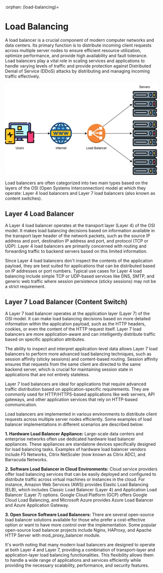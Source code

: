 :orphan:
(load-balancing)=

# Load Balancing

A load balancer is a crucial component of modern computer networks and data centers. Its primary function is to distribute incoming client requests across multiple server nodes to ensure efficient resource utilization, optimize performance, and provide high availability and fault tolerance. Load balancers play a vital role in scaling services and applications to handle varying levels of traffic and provide protection against Distributed Denial of Service (DDoS) attacks by distributing and managing incoming traffic effectively.

![Load Balancer](load-balancing/load_balancer.jpg)

Load balancers are often categorized into two main types based on the layers of the OSI (Open Systems Interconnection) model at which they operate: Layer 4 load balancers and Layer 7 load balancers (also known as content switches).

## Layer 4 Load Balancer

A Layer 4 load balancer operates at the transport layer (Layer 4) of the OSI model. It makes load balancing decisions based on information available in the transport layer header of the network packets, such as the source IP address and port, destination IP address and port, and protocol (TCP or UDP). Layer 4 load balancers are primarily concerned with routing and forwarding traffic to backend servers based on this limited information.

Since Layer 4 load balancers don't inspect the contents of the application payload, they are best suited for applications that can be distributed based on IP addresses or port numbers. Typical use cases for Layer 4 load balancing include simple TCP or UDP-based services like DNS, SMTP, and generic web traffic where session persistence (sticky sessions) may not be a strict requirement.

## Layer 7 Load Balancer (Content Switch)

A Layer 7 load balancer operates at the application layer (Layer 7) of the OSI model. It can make load balancing decisions based on more detailed information within the application payload, such as the HTTP headers, cookies, or even the content of the HTTP request itself. Layer 7 load balancers are more application-aware and can intelligently distribute traffic based on specific application attributes.

The ability to inspect and interpret application-level data allows Layer 7 load balancers to perform more advanced load balancing techniques, such as session affinity (sticky sessions) and content-based routing. Session affinity ensures that requests from the same client are directed to the same backend server, which is crucial for maintaining session state in applications that are not entirely stateless.

Layer 7 load balancers are ideal for applications that require advanced traffic distribution based on application-specific requirements. They are commonly used for HTTP/HTTPS-based applications like web servers, API gateways, and other application services that rely on HTTP-based communication.

Load balancers are implemented in various environments to distribute client requests across multiple server nodes efficiently. Some examples of load balancer implementations in different scenarios are described below:

**1.	Hardware Load Balancer Appliance:** Large-scale data centers and enterprise networks often use dedicated hardware load balancer appliances. These appliances are standalone devices specifically designed for load balancing tasks. Examples of hardware load balancer vendors include F5 Networks, Citrix NetScaler (now known as Citrix ADC), and Barracuda Networks.

**2.	Software Load Balancer in Cloud Environments:** Cloud service providers offer load balancing services that can be easily deployed and configured to distribute traffic across virtual machines or instances in the cloud. For instance, Amazon Web Services (AWS) provides Elastic Load Balancing (ELB), which includes Classic Load Balancer (Layer 4) and Application Load Balancer (Layer 7) options. Google Cloud Platform (GCP) offers Google Cloud Load Balancing, and Microsoft Azure provides Azure Load Balancer and Azure Application Gateway.

**3.	Open Source Software Load Balancers:** There are several open-source load balancer solutions available for those who prefer a cost-effective option or want to have more control over the implementation. Some popular open-source load balancer projects include Nginx, HAProxy, and Apache HTTP Server with mod_proxy_balancer module.

It's worth noting that many modern load balancers are designed to operate at both Layer 4 and Layer 7, providing a combination of transport-layer and application-layer load balancing functionalities. This flexibility allows them to handle a wide range of applications and services efficiently while providing the necessary scalability, performance, and security features.